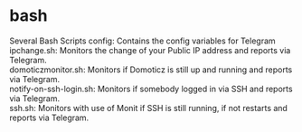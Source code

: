 # bash
Several Bash Scripts
config: Contains the config variables for Telegram<br/>
ipchange.sh: Monitors the change of your Public IP address and reports via Telegram.<br/>
domoticzmonitor.sh: Monitors if Domoticz is still up and running and reports via Telegram.<br/>
notify-on-ssh-login.sh: Monitors if somebody logged in via SSH and reports via Telegram.<br/>
ssh.sh: Monitors with use of Monit if SSH is still running, if not restarts and reports via Telegram.<br/>
